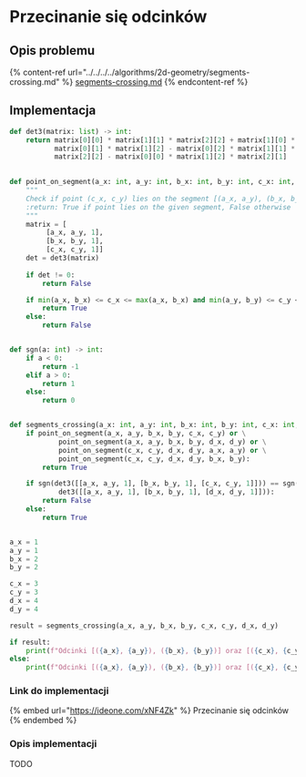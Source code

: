 # Przecinanie się odcinków

## Opis problemu

{% content-ref url="../../../../algorithms/2d-geometry/segments-crossing.md" %}
[segments-crossing.md](../../../../algorithms/2d-geometry/segments-crossing.md)
{% endcontent-ref %}

## Implementacja

```python
def det3(matrix: list) -> int:
    return matrix[0][0] * matrix[1][1] * matrix[2][2] + matrix[1][0] * matrix[2][1] * matrix[0][2] + matrix[2][0] * \
           matrix[0][1] * matrix[1][2] - matrix[0][2] * matrix[1][1] * matrix[2][0] - matrix[0][1] * matrix[1][0] * \
           matrix[2][2] - matrix[0][0] * matrix[1][2] * matrix[2][1]
           

def point_on_segment(a_x: int, a_y: int, b_x: int, b_y: int, c_x: int, c_y: int) -> bool:
    """
    Check if point (c_x, c_y) lies on the segment [(a_x, a_y), (b_x, b_y)]
    :return: True if point lies on the given segment, False otherwise
    """
    matrix = [
         [a_x, a_y, 1],
         [b_x, b_y, 1],
         [c_x, c_y, 1]]
    det = det3(matrix)
    
    if det != 0:
        return False

    if min(a_x, b_x) <= c_x <= max(a_x, b_x) and min(a_y, b_y) <= c_y <= max(a_y, b_y):
        return True
    else:
        return False


def sgn(a: int) -> int:
    if a < 0:
        return -1
    elif a > 0:
        return 1
    else:
        return 0


def segments_crossing(a_x: int, a_y: int, b_x: int, b_y: int, c_x: int, c_y: int, d_x: int, d_y: int) -> bool:
    if point_on_segment(a_x, a_y, b_x, b_y, c_x, c_y) or \
            point_on_segment(a_x, a_y, b_x, b_y, d_x, d_y) or \
            point_on_segment(c_x, c_y, d_x, d_y, a_x, a_y) or \
            point_on_segment(c_x, c_y, d_x, d_y, b_x, b_y):
        return True

    if sgn(det3([[a_x, a_y, 1], [b_x, b_y, 1], [c_x, c_y, 1]])) == sgn(
            det3([[a_x, a_y, 1], [b_x, b_y, 1], [d_x, d_y, 1]])):
        return False
    else:
        return True


a_x = 1
a_y = 1
b_x = 2
b_y = 2

c_x = 3
c_y = 3
d_x = 4
d_y = 4

result = segments_crossing(a_x, a_y, b_x, b_y, c_x, c_y, d_x, d_y)

if result:
	print(f"Odcinki [({a_x}, {a_y}), ({b_x}, {b_y})] oraz [({c_x}, {c_y}), ({d_x}, {d_y})] przecinają się")
else:
	print(f"Odcinki [({a_x}, {a_y}), ({b_x}, {b_y})] oraz [({c_x}, {c_y}), ({d_x}, {d_y})] nie przecinają się")
```

### Link do implementacji

{% embed url="https://ideone.com/xNF4Zk" %}
Przecinanie się odcinków
{% endembed %}

### Opis implementacji

TODO

